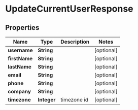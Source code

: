 
# UpdateCurrentUserResponse

## Properties
Name | Type | Description | Notes
------------ | ------------- | ------------- | -------------
**username** | **String** |  |  [optional]
**firstName** | **String** |  |  [optional]
**lastName** | **String** |  |  [optional]
**email** | **String** |  |  [optional]
**phone** | **String** |  |  [optional]
**company** | **String** |  |  [optional]
**timezone** | **Integer** | timezone id |  [optional]



